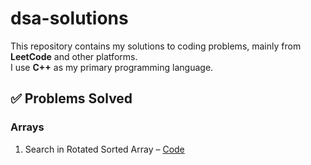 # dsa-solutions
This repository contains my solutions to coding problems, mainly from **LeetCode** and other platforms.  
I use **C++** as my primary programming language.
## ✅ Problems Solved

### Arrays
1. Search in Rotated Sorted Array – [Code](search_rotated.cpp)
